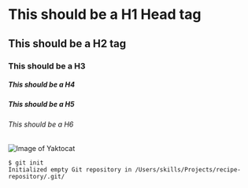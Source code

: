 # This should be a H1 Head tag
## This should be a H2 tag
### This should be a H3
##### This should be a H4
##### This should be a H5
###### This should be a H6

![Image of Yaktocat](https://octodex.github.com/images/yaktocat.png)

```
$ git init
Initialized empty Git repository in /Users/skills/Projects/recipe-repository/.git/
```
